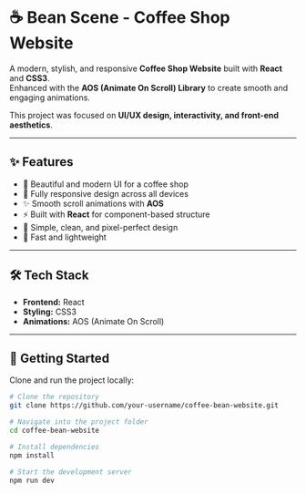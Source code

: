 # ☕ Bean Scene - Coffee Shop Website

A modern, stylish, and responsive **Coffee Shop Website** built with **React** and **CSS3**.  
Enhanced with the **AOS (Animate On Scroll) Library** to create smooth and engaging animations.  

This project was focused on **UI/UX design, interactivity, and front-end aesthetics**.  

---

## ✨ Features

- 🎨 Beautiful and modern UI for a coffee shop  
- 📱 Fully responsive design across all devices  
- ✨ Smooth scroll animations with **AOS**  
- ⚡ Built with **React** for component-based structure  
- 🧾 Simple, clean, and pixel-perfect design  
- 🚀 Fast and lightweight  

---

## 🛠️ Tech Stack

- **Frontend:** React  
- **Styling:** CSS3  
- **Animations:** AOS (Animate On Scroll)  

---

## 🚀 Getting Started

Clone and run the project locally:

```bash
# Clone the repository
git clone https://github.com/your-username/coffee-bean-website.git

# Navigate into the project folder
cd coffee-bean-website

# Install dependencies
npm install

# Start the development server
npm run dev





